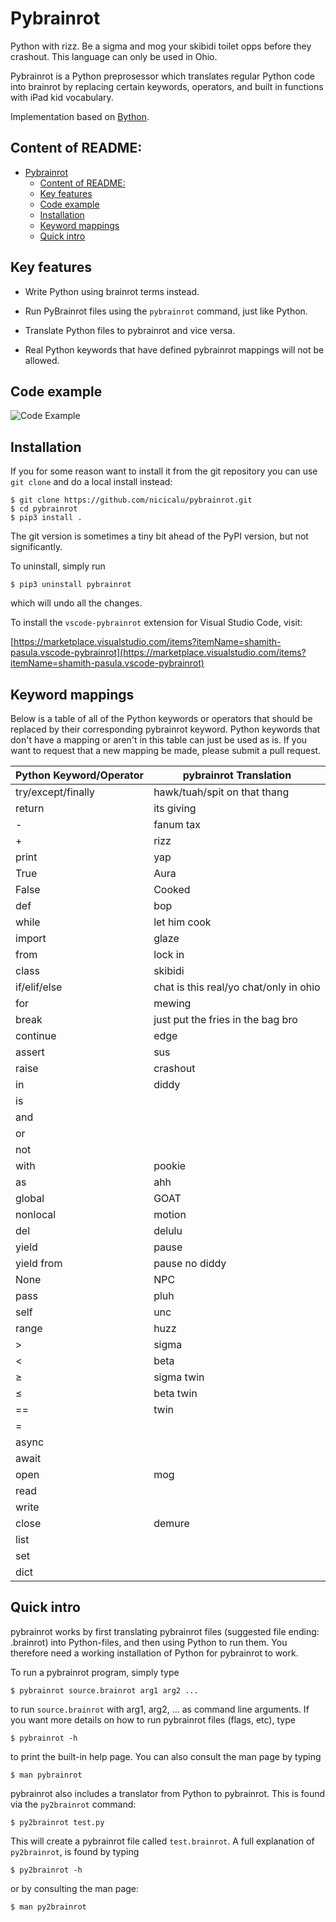 # Pybrainrot
Python with rizz. Be a sigma and mog your skibidi toilet opps before they crashout. This language can only be used in Ohio.

Pybrainrot is a Python preprosessor which translates regular Python code into brainrot by replacing certain keywords, operators, and built in functions with iPad kid vocabulary.

Implementation based on [Bython](https://github.com/mathialo/bython).

## Content of README:
- [Pybrainrot](#pybrainrot)
  - [Content of README:](#content-of-readme)
  - [Key features](#key-features)
  - [Code example](#code-example)
  - [Installation](#installation)
  - [Keyword mappings](#keyword-mappings)
  - [Quick intro](#quick-intro)


## Key features

 * Write Python using brainrot terms instead.

 * Run PyBrainrot files using the `pybrainrot` command, just like Python.

 * Translate Python files to pybrainrot and vice versa.

 * Real Python keywords that have defined pybrainrot mappings will not be allowed.

## Code example
![Code Example](https://github.com/shamith09/vscode-pybrainrot/blob/main/code-example.png?raw=true)

## Installation

If you for some reason want to install it from the git repository you can use `git clone` and do a local install instead:

```
$ git clone https://github.com/nicicalu/pybrainrot.git
$ cd pybrainrot
$ pip3 install .
```

The git version is sometimes a tiny bit ahead of the PyPI version, but not significantly.

To uninstall, simply run 

```
$ pip3 uninstall pybrainrot
```

which will undo all the changes.

To install the `vscode-pybrainrot` extension for Visual Studio Code, visit:

[https://marketplace.visualstudio.com/items?itemName=shamith-pasula.vscode-pybrainrot](https://marketplace.visualstudio.com/items?itemName=shamith-pasula.vscode-pybrainrot)

## Keyword mappings

Below is a table of all of the Python keywords or operators that should be replaced by their corresponding pybrainrot keyword. Python keywords that don't have a mapping or aren't in this table can just be used as is. If you want to request that a new mapping be made, please submit a pull request.

| Python Keyword/Operator | pybrainrot Translation                 |
| ----------------------- | -------------------------------------- |
| try/except/finally      | hawk/tuah/spit on that thang           |
| return                  | its giving                             |
| -                       | fanum tax                              |
| +                       | rizz                                   |
| print                   | yap                                    |
| True                    | Aura                                   |
| False                   | Cooked                                 |
| def                     | bop                                    |
| while                   | let him cook                           |
| import                  | glaze                                  |
| from                    | lock in                                |
| class                   | skibidi                                |
| if/elif/else            | chat is this real/yo chat/only in ohio |
| for                     | mewing                                 |
| break                   | just put the fries in the bag bro      |
| continue                | edge                                   |
| assert                  | sus                                    |
| raise                   | crashout                               |
| in                      | diddy                                  |
| is                      |                                        |
| and                     |                                        |
| or                      |                                        |
| not                     |                                        |
| with                    | pookie                                 |
| as                      | ahh                                    |
| global                  | GOAT                                   |
| nonlocal                | motion                                 |
| del                     | delulu                                 |
| yield                   | pause                                  |
| yield from              | pause no diddy                         |
| None                    | NPC                                    |
| pass                    | pluh                                   |
| self                    | unc                                    |
| range                   | huzz                                   |
| >                       | sigma                                  |
| <                       | beta                                   |
| ≥                       | sigma twin                             |
| ≤                       | beta twin                              |
| ==                      | twin                                   |
| =                       |                                        |
| async                   |                                        |
| await                   |                                        |
| open                    | mog                                    |
| read                    |                                        |
| write                   |                                        |
| close                   | demure                                 |
| list                    |                                        |
| set                     |                                        |
| dict                    |                                        |

## Quick intro

pybrainrot works by first translating pybrainrot files (suggested file ending: .brainrot) into Python-files, and then using Python to run them. You therefore need a working installation of Python for pybrainrot to work.


To run a pybrainrot program, simply type

```
$ pybrainrot source.brainrot arg1 arg2 ...
```

to run `source.brainrot` with arg1, arg2, ... as command line arguments. If you want more details on how to run pybrainrot files (flags, etc), type

```
$ pybrainrot -h
```

to print the built-in help page. You can also consult the man page by typing

```
$ man pybrainrot
```

pybrainrot also includes a translator from Python to pybrainrot. This is found via the `py2brainrot` command:

```
$ py2brainrot test.py
```

This will create a pybrainrot file called `test.brainrot`. A full explanation of `py2brainrot`, is found by typing

```
$ py2brainrot -h
```

or by consulting the man page:

```
$ man py2brainrot
```